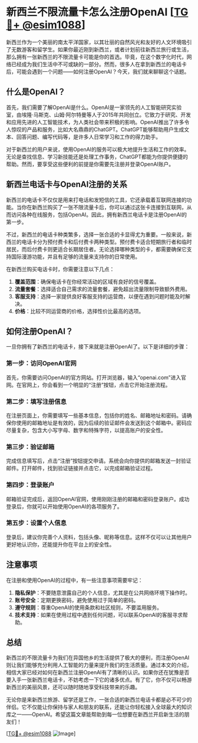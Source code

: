 # 新西兰不限流量卡怎么注册OpenAI [[TG💪+ @esim1088](https://t.me/s/esim1088)]

新西兰作为一个美丽的南太平洋国家，以其壮丽的自然风光和友好的人文环境吸引了无数游客和留学生。如果你最近刚到新西兰，或者计划前往新西兰旅行或生活，那么拥有一张新西兰的不限流量卡可能是你的首选。毕竟，在这个数字化时代，网络已经成为我们生活中不可或缺的一部分。然而，很多人在拿到新西兰的电话卡后，可能会遇到一个问题——如何注册OpenAI？今天，我们就来聊聊这个话题。

## 什么是OpenAI？

首先，我们需要了解OpenAI是什么。OpenAI是一家领先的人工智能研究实验室，由埃隆·马斯克、山姆·阿尔特曼等人于2015年共同创立。它致力于研究、开发和应用先进的人工智能技术，为人类社会带来积极的影响。OpenAI推出了许多令人惊叹的产品和服务，比如大名鼎鼎的ChatGPT。ChatGPT能够帮助用户生成文本、回答问题、编写代码等，是许多人日常学习和工作的得力助手。

对于新西兰的用户来说，使用OpenAI的服务可以极大地提升生活和工作的效率。无论是查找信息、学习新技能还是处理工作事务，ChatGPT都能为你提供便捷的帮助。然而，要享受这些便利的前提是你需要先注册并登录OpenAI账户。

## 新西兰电话卡与OpenAI注册的关系

新西兰的电话卡不仅仅是用来打电话和发短信的工具，它还承载着互联网连接的功能。当你在新西兰购买了一张不限流量卡后，你可以通过这张卡连接到互联网，从而访问各种在线服务，包括OpenAI。因此，拥有新西兰电话卡是注册OpenAI的第一步。

不过，新西兰的电话卡种类繁多，选择一张合适的卡显得尤为重要。一般来说，新西兰的电话卡分为预付费卡和后付费卡两种类型。预付费卡适合短期旅行者和临时居民，而后付费卡则更适合长期居住者。无论选择哪种类型的卡，都需要确保它支持国际漫游功能，并且有足够的流量来支持你的日常使用。

在新西兰购买电话卡时，你需要注意以下几点：

1. **覆盖范围**：确保电话卡在你经常活动的区域有良好的信号覆盖。
2. **流量套餐**：选择适合自己需求的流量套餐，避免超出流量限制导致额外费用。
3. **客服支持**：选择一家提供良好客服支持的运营商，以便在遇到问题时能及时解决。
4. **价格**：比较不同运营商的价格，选择性价比最高的选项。

## 如何注册OpenAI？

一旦你拥有了新西兰的电话卡，接下来就是注册OpenAI了。以下是详细的步骤：

### 第一步：访问OpenAI官网

首先，你需要访问OpenAI的官方网站。打开浏览器，输入“openai.com”进入官网。在官网上，你会看到一个明显的“注册”按钮，点击它开始注册流程。

### 第二步：填写注册信息

在注册页面上，你需要填写一些基本信息，包括你的姓名、邮箱地址和密码。请确保你使用的邮箱地址是有效的，因为后续的验证邮件会发送到这个邮箱中。密码应尽量复杂，包含大小写字母、数字和特殊字符，以提高账户的安全性。

### 第三步：验证邮箱

完成信息填写后，点击“注册”按钮提交申请。系统会向你提供的邮箱发送一封验证邮件。打开邮件，找到验证链接并点击它，以完成邮箱验证过程。

### 第四步：登录账户

邮箱验证完成后，返回OpenAI官网，使用刚刚注册的邮箱和密码登录账户。成功登录后，你就可以开始使用OpenAI的各项服务了。

### 第五步：设置个人信息

登录后，建议你完善个人资料，包括头像、昵称等信息。这样不仅可以让其他用户更好地认识你，还能提升你在平台上的安全性。

## 注意事项

在注册和使用OpenAI的过程中，有一些注意事项需要牢记：

1. **隐私保护**：不要随意泄露自己的个人信息，尤其是在公共网络环境下操作时。
2. **账号安全**：定期更换密码，避免使用过于简单的密码。
3. **遵守规则**：尊重OpenAI的使用条款和社区规则，不要滥用服务。
4. **技术支持**：如果在使用过程中遇到任何问题，可以联系OpenAI的客服寻求帮助。

## 总结

新西兰的不限流量卡为我们在异国他乡的生活提供了极大的便利，而注册OpenAI则让我们能够充分利用人工智能的力量来提升我们的生活质量。通过本文的介绍，相信大家已经对如何在新西兰注册OpenAI有了清晰的认识。如果你还在犹豫是否要入手一张新西兰电话卡，不妨考虑一下它的诸多优点。有了它，你不仅可以畅游新西兰的美丽风景，还可以随时随地享受科技带来的乐趣。

无论你是来新西兰旅游、留学还是工作，一张合适的新西兰电话卡都是必不可少的伴侣。它不仅能让你保持与家人和朋友的联系，还能让你轻松接入全球最大的知识库之一——OpenAI。希望这篇文章能帮助到每一位想要在新西兰开启新生活的朋友们！

[[TG💪+ @esim1088](https://t.me/s/esim1088) ![Image](https://i.postimg.cc/4NQfJmqS/Snipaste-2025-05-13-00-14-12.png)]